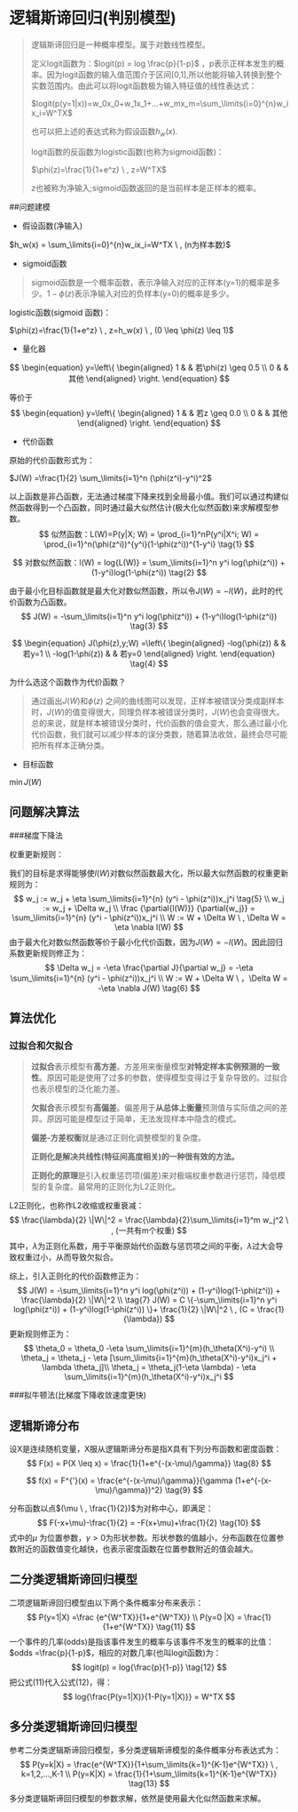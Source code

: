 # 逻辑斯谛回归(判别模型)

> 逻辑斯谛回归是一种概率模型。属于对数线性模型。
>
> 定义logit函数为：$logit(p) = log \frac{p}{1-p}$ ，p表示正样本发生的概率。因为logit函数的输入值范围介于区间[0,1],所以他能将输入转换到整个实数范围内。由此可以将logit函数极为输入特征值的线性表达式：
>
> $logit(p(y=1|x))=w_0x_0+w_1x_1+...+w_mx_m=\sum_\limits{i=0}^{n}w_ix_i=W^TX$
>
> 也可以把上述的表达式称为假设函数$h_w(x)$.
>
> logit函数的反函数为logistic函数(也称为sigmoid函数)：
>
> $\phi(z)=\frac{1}{1+e^z} \ , z=W^TX$
>
> $z$也被称为净输入;sigmoid函数返回的是当前样本是正样本的概率。

##问题建模

- 假设函数(净输入)

$h_w(x) = \sum_\limits{i=0}^{n}w_ix_i=W^TX \ , (n为样本数)$

- sigmoid函数

> sigmoid函数是一个概率函数，表示净输入对应的正样本(y=1)的概率是多少。$1-\phi(z)$表示净输入对应的负样本(y=0)的概率是多少。

logistic函数(sigmoid 函数)：

$\phi(z)=\frac{1}{1+e^z} \ , z=h_w(x) \ , (0 \leq \phi(z) \leq 1)$

- 量化器

$$
\begin{equation}
y=\left\{
\begin{aligned}
1 & & 若\phi(z) \geq 0.5 \\
0 & & 其他
\end{aligned}
\right.
\end{equation}
$$

等价于
$$
\begin{equation}
y=\left\{
\begin{aligned}
1 & & 若z \geq 0.0 \\
0 & & 其他
\end{aligned}
\right.
\end{equation}
$$

- 代价函数

原始的代价函数形式为：

$J(W) =\frac{1}{2} \sum_\limits{i=1}^n (\phi(z^i)-y^i)^2$

以上函数是非凸函数，无法通过梯度下降来找到全局最小值。我们可以通过构建似然函数得到一个凸函数，同时通过最大似然估计(极大化似然函数)来求解模型参数。
$$
似然函数：L(W)=P(y|X; W) = \prod_{i=1}^nP(y^i|X^i; W) = \prod_{i=1}^n(\phi(z^i))^{y^i}(1-\phi(z^i))^{1-y^i} \tag{1}
$$

$$
对数似然函数：l(W) = log{L(W)} = \sum_\limits{i=1}^n y^i log(\phi(z^i)) + (1-y^i)log(1-\phi(z^i)) \tag{2}
$$

由于最小化目标函数就是最大化对数似然函数，所以令$J(W) =  -l(W)$，此时的代价函数为凸函数。
$$
J(W) = -\sum_\limits{i=1}^n y^i log(\phi(z^i)) + (1-y^i)log(1-\phi(z^i)) \tag{3}
$$

$$
\begin{equation}
J(\phi(z),y;W) =\left\{
\begin{aligned}
-log(\phi(z)) & & 若y=1 \\
-log(1-\phi(z)) & & 若y=0
\end{aligned}
\right.
\end{equation} \tag{4}
$$

为什么选这个函数作为代价函数？

> 通过画出$J(W)$和$\phi(z)$ 之间的曲线图可以发现，正样本被错误分类成副样本时，$J(W)$的值变得很大，同理负样本被错误分类时，$J(W)$也会变得很大。总的来说，就是样本被错误分类时，代价函数的值会变大，那么通过最小化代价函数，我们就可以减少样本的误分类数，随着算法收敛，最终会尽可能把所有样本正确分类。

- 目标函数

$\min J(W)$

## 问题解决算法

###梯度下降法

权重更新规则：

我们的目标是求得能够使$l(W)$对数似然函数最大化，所以最大似然函数的权重更新规则为：
$$
w_j := w_j + \eta \sum_\limits{i=1}^{n} (y^i - \phi(z^i))x_j^i \tag{5} \\
w_j := w_j + \Delta w_j \\
\frac {\partial{l(W)}} {\partial{w_j}} = \sum_\limits{i=1}^{n} (y^i - \phi(z^i))x_j^i \\
W := W + \Delta W \ , \Delta W = \eta \nabla l(W)
$$
由于最大化对数似然函数等价于最小化代价函数，因为$J(W)=-l(W)$。因此回归系数更新规则修正为：
$$
\Delta w_j = -\eta \frac{\partial J}{\partial w_j} = -\eta \sum_\limits{i=1}^{n} (y^i - \phi(z^i))x_j^i  \\
W := W + \Delta W  \ ，\Delta W = -\eta \nabla J(W) \tag{6}
$$

## 算法优化

### 过拟合和欠拟合

> **过拟合**表示模型有**高方差**。方差用来衡量模型**对特定样本实例预测的一致性**。原因可能是使用了过多的参数，使得模型变得过于复杂导致的。过拟合也表示模型的泛化能力差。
>
> **欠拟合**表示模型有**高偏差**。偏差用于**从总体上衡量**预测值与实际值之间的差异。原因可能是模型过于简单，无法发现样本中隐含的模式。
>
> **偏差-方差权衡**就是通过正则化调整模型的复杂度。
>
> **正则化是解决共线性(特征间高度相关)的一种很有效的方法。**
>
> **正则化的原理**是引入权重惩罚项(偏差)来对极端权重参数进行惩罚，降低模型的复杂度。最常用的正则化为L2正则化。

L2正则化，也称作L2收缩或权重衰减：
$$
\frac{\lambda}{2} \|W\|^2 = \frac{\lambda}{2}\sum_\limits{i=1}^m w_j^2 \ , (一共有m个权重)
$$
其中，$\lambda$为正则化系数，用于平衡原始代价函数与惩罚项之间的平衡，$\lambda$过大会导致权重过小，从而导致欠拟合。

综上，引入正则化的代价函数修正为：
$$
J(W) = -\sum_\limits{i=1}^n y^i log(\phi(z^i)) + (1-y^i)log(1-\phi(z^i)) + \frac{\lambda}{2} \|W\|^2 \\ \tag{7}
J(W) = C \{-\sum_\limits{i=1}^n y^i log(\phi(z^i)) + (1-y^i)log(1-\phi(z^i)) \}+ \frac{1}{2} \|W\|^2 \ , (C = \frac{1}{\lambda})
$$
更新规则修正为：
$$
\theta_0 = \theta_0 -\eta \sum_\limits{i=1}^{m}(h_\theta(X^i)-y^i) \\
\theta_j = \theta_j - \eta [\sum_\limits{i=1}^{m}(h_\theta(X^i)-y^i)x_j^i + \lambda \theta_j]\\
\theta_j = \theta_j(1-\eta \lambda) - \eta \sum_\limits{i=1}^{m}(h_\theta(X^i)-y^i)x_j^i
$$


###拟牛顿法(比梯度下降收敛速度更快)

## 逻辑斯谛分布

设X是连续随机变量，X服从逻辑斯谛分布是指X具有下列分布函数和密度函数：
$$
F(x) = P(X \leq x) = \frac{1}{1+e^{-(x-\mu)/\gamma}} \tag{8}
$$

$$
f(x) = F^{'}(x) = \frac{e^{-(x-\mu)/\gamma}}{\gamma (1+e^{-(x-\mu)/\gamma})^2} \tag{9}
$$

分布函数以点$(\mu \ , \frac{1}{2})$为对称中心，即满足：
$$
F(-x+\mu)-\frac{1}{2} = -F(x+\mu)+\frac{1}{2} \tag{10}
$$
式中的$\mu$ 为位置参数，$\gamma > 0$为形状参数。形状参数的值越小，分布函数在位置参数附近的函数值变化越快，也表示密度函数在位置参数附近的值会越大。

## 二分类逻辑斯谛回归模型

二项逻辑斯谛回归模型由以下两个条件概率分布来表示：
$$
P(y=1|X) =\frac {e^{W^TX}}{1+e^{W^TX}} \\
P(y=0 |X) = \frac{1}{1+e^{W^TX}} \tag{11}
$$
一个事件的几率(odds)是指该事件发生的概率与该事件不发生的概率的比值：$odds =\frac{p}{1-p}$，相应的对数几率(也叫logit函数)为：
$$
logit(p) = log{\frac{p}{1-p}} \tag{12}
$$
把公式(11)代入公式(12)，得：
$$
log{\frac{P(y=1|X)}{1-P(y=1|X)}} = W^TX
$$

## 多分类逻辑斯谛回归模型

参考二分类逻辑斯谛回归模型，多分类逻辑斯谛模型的条件概率分布表达式为：
$$
P(y=k|X) = \frac{e^{W^TX}}{1+\sum_\limits{k=1}^{K-1}e^{W^TX}} \ , k=1,2,...,K-1 \\
P(y=K|X) = \frac{1}{1+\sum_\limits{k=1}^{K-1}e^{W^TX}} \tag{13}
$$
多分类逻辑斯谛回归模型的参数求解，依然是使用最大化似然函数来求解。